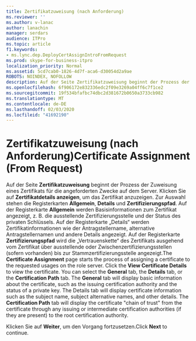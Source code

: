 ```yaml
---
title: Zertifikatzuweisung (nach Anforderung)
ms.reviewer: ''
ms.author: v-lanac
author: lanachin
manager: serdars
audience: ITPro
ms.topic: article
f1.keywords:
- ms.lync.dep.DeployCertAssignIntroFromRequest
ms.prod: skype-for-business-itpro
localization_priority: Normal
ms.assetid: 5cd7cab0-1826-4d7f-aca6-d30054d2a9ae
ROBOTS: NOINDEX, NOFOLLOW
description: Auf der Seite Zertifikatzuweisung beginnt der Prozess der Zuweisung eines Zertifikats für die angeforderten Zwecke auf dem Server. Klicken Sie auf Zertifikatdetails anzeigen, um das Zertifikat anzuzeigen. Sie können die RegisterkarteAllgemein, die Registerkarte Details oder den Reiter Zertifizierungspfad auswählen. Auf der RegisterkarteAllgemein werden grundlegende Informationen zum Zertifikat angezeigt, beispielsweise die ausstellende Zertifizierungsstelle und der Status eines privaten Schlüssels. Auf der Registerkarte „Details“ werden Zertifikatinformationen wie der Antragstellername, alternative Antragstellernamen und andere Details angezeigt. Auf der Registerkarte "Zertifizierungspfad" wird die CertificateChain-trustfrom des Zertifikats über alle ausstellenden oder Zwischenzertifizierungsstellen (sofern vorhanden) für die Stammzertifizierungsstelle angezeigt.
ms.openlocfilehash: 6f906172e832336edc2f09e3269a04ff6c7f1ce2
ms.sourcegitcommit: 19f534bfafbc74dbc2d381672b0650a3733cb982
ms.translationtype: MT
ms.contentlocale: de-DE
ms.lasthandoff: 02/03/2020
ms.locfileid: "41692190"
---
```

# <a name="certificate-assignment-from-request"></a><span data-ttu-id="3c9bc-107">Zertifikatzuweisung (nach Anforderung)</span><span class="sxs-lookup"><span data-stu-id="3c9bc-107">Certificate Assignment (From Request)</span></span>
 
<span data-ttu-id="3c9bc-p102">Auf der Seite **Zertifikatzuweisung** beginnt der Prozess der Zuweisung eines Zertifikats für die angeforderten Zwecke auf dem Server. Klicken Sie auf **Zertifikatdetails anzeigen**, um das Zertifikat anzuzeigen. Zur Auswahl stehen die Registerkarten **Allgemein**, **Details** und **Zertifizierungspfad**. Auf der Registerkarte **Allgemein** werden Basisinformationen zum Zertifikat angezeigt, z. B. die ausstellende Zertifizierungsstelle und der Status des privaten Schlüssels. Auf der Registerkarte „Details“ werden Zertifikatinformationen wie der Antragstellername, alternative Antragstellernamen und andere Details angezeigt. Auf der Registerkarte **Zertifizierungspfad** wird die „Vertrauenskette“ des Zertifikats ausgehend vom Zertifikat über ausstellende oder Zwischenzertifizierungsstellen (sofern vorhanden) bis zur Stammzertifizierungsstelle angezeigt.</span><span class="sxs-lookup"><span data-stu-id="3c9bc-p102">The **Certificate Assignment** page starts the process of assigning a certificate to the requested usages on the role server. Click the **View Certificate Details** to view the certificate. You can select the **General** tab, the **Details** tab, or the **Certification Path** tab. The **General** tab will display basic information about the certificate, such as the issuing certification authority and the status of a private key. The Details tab will display certificate information such as the subject name, subject alternative names, and other details. The **Certification Path** tab will display the certificate "chain of trust" from the certificate through any issuing or intermediate certification authorities (if they are present) to the root certification authority.</span></span>
  
<span data-ttu-id="3c9bc-113">Klicken Sie auf **Weiter**, um den Vorgang fortzusetzen.</span><span class="sxs-lookup"><span data-stu-id="3c9bc-113">Click **Next** to continue.</span></span>
  

